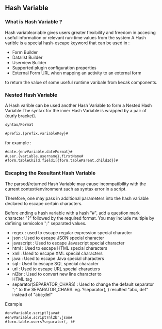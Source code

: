 ## Hash Variable
### What is Hash Variable ?
Hash variableariable gives	users greater flexibility and freedom in accesing useful information or relevant run-time values from the system 
A Hash varible is a special hash-escape keyword that can be used in :
- Form Builder 
- Datalist Builder
- Userview Bulider
- Supported plugin configuration properties
- External Form URL when mapping an activity to an external form

to return the value of some useful runtime varibale from kecak components.

### Nested Hash Variable 
A Hash varible can be used another Hash Variable to form a Nested Hash Variable
The syntax for the inner Hash Variable is wrapped by a pair of {curly bracket}.

```html
syntax/Format

#prefix.{prefix.variableKey}#
```

for example : 
```html
#date.{envVariable.dateFormat}#
#user.{variable.username}.firstName#
#form.tableChild.field1[{form.tableParent.childId}]#
```
### Escaping the Resultant Hash Variable
The parsed/returned Hash Variable may cause incompatibility with the current context/environment such as syntax error in a script.

Therefore, one may pass in additional parameters into the hash variable declared to escape certain characters.

Before ending a hash variable with a hash "#", add a question mark character "?" followed by the required format. You may include multiple by defining semicolon ";" separated values.

- regex	: used to escape regular expression special character
- json : Used to escape JSON special character
- javascript : Used to escape Javascript special character
- html : Used to escape HTML special characters
- xml : Used to escape XML special characters
- java : Used to escape Java special characters
- sql : Used to escape SQL special character
- url : Used to escape URL special characters
- nl2br : Used to convert new line character to <br> HTML tag
- separator(SEPARATOR_CHARS) : Used to change the default separator ";" to the SEPARATOR_CHARS. eg. ?separator(, ) resulted "abc, def" instead of "abc;def"

Example 
```html
#envVariable.script?java#
#envVariable.script?nl2br;json#
#form.table.users?separator(, )#
```
